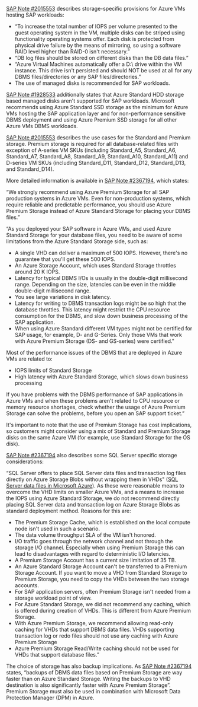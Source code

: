 



[SAP Note \#2015553](https://launchpad.support.sap.com/#/notes/2015553) describes storage-specific provisions for Azure VMs hosting SAP workloads:

- “To increase the total number of IOPS per volume presented to the guest operating system in the VM, multiple disks can be striped using functionality operating systems offer. Each disk is protected from physical drive failure by the means of mirroring, so using a software RAID level higher than RAID-0 isn't necessary.”
- “DB log files should be stored on different disks than the DB data files.”
- “Azure Virtual Machines automatically offer a D:\\ drive within the VM instance. This drive isn't persisted and should NOT be used at all for any DBMS files/directories or any SAP files/directories.”
- The use of managed disks is recommended for SAP workloads.

[SAP Note \#1928533](https://launchpad.support.sap.com/#/notes/1928533) additionally states that Azure Standard HDD storage based managed disks aren't supported for SAP workloads. Microsoft recommends using Azure Standard SSD storage as the minimum for Azure VMs hosting the SAP application layer and for non-performance sensitive DBMS deployment and using Azure Premium SSD storage for all other Azure VMs DBMS workloads.

[SAP Note \#2015553](https://launchpad.support.sap.com/#/notes/2015553) describes the use cases for the Standard and Premium storage. Premium storage is required for all database-related files with exception of A-series VM SKUs (including Standard\_A5, Standard\_A6, Standard\_A7, Standard\_A8, Standard\_A9, Standard\_A10, Standard\_A11) and D-series VM SKUs (including Standard\_D11, Standard\_D12, Standard\_D13, and Standard\_D14).

More detailed information is available in [SAP Note \#2367194](https://launchpad.support.sap.com/#/notes/2367194), which states:

“We strongly recommend using Azure Premium Storage for all SAP production systems in Azure VMs. Even for non-production systems, which require reliable and predictable performance, you should use Azure Premium Storage instead of Azure Standard Storage for placing your DBMS files.”

“As you deployed your SAP software in Azure VMs, and used Azure Standard Storage for your database files, you need to be aware of some limitations from the Azure Standard Storage side, such as:

- A single VHD can deliver a maximum of 500 IOPS. However, there's no guarantee that you'll get these 500 IOPS.
- An Azure Storage Account, which uses Standard Storage throttles around 20 K IOPS.
- Latency for typical DBMS I/Os is usually in the double-digit millisecond range. Depending on the size, latencies can be even in the middle double-digit millisecond range.
- You see large variations in disk latency.
- Latency for writing to DBMS transaction logs might be so high that the database throttles. This latency might restrict the CPU resource consumption for the DBMS, and slow down business processing of the SAP application.
- When using Azure Standard different VM types might not be certified for SAP usage, for example, D- and G-Series. Only those VMs that work with Azure Premium Storage (DS- and GS-series) were certified."

Most of the performance issues of the DBMS that are deployed in Azure VMs are related to:

- IOPS limits of Standard Storage
- High latency with Azure Standard Storage, which slows down business processing

If you have problems with the DBMS performance of SAP applications in Azure VMs and when these problems aren't related to CPU resource or memory resource shortages, check whether the usage of Azure Premium Storage can solve the problems, before you open an SAP support ticket.”

It's important to note that the use of Premium Storage has cost implications, so customers might consider using a mix of Standard and Premium Storage disks on the same Azure VM (for example, use Standard Storage for the OS disk).

[SAP Note \#2367194](https://launchpad.support.sap.com/#/notes/2367194) also describes some SQL Server specific storage considerations:

“SQL Server offers to place SQL Server data files and transaction log files directly on Azure Storage Blobs without wrapping them in VHDs" ([SQL Server data files in Microsoft Azure](/sql/relational-databases/databases/sql-server-data-files-in-microsoft-azure)). As these were reasonable means to overcome the VHD limits on smaller Azure VMs, and a means to increase the IOPS using Azure Standard Storage, we do not recommend directly placing SQL Server data and transaction log on Azure Storage Blobs as standard deployment method. Reasons for this are:

- The Premium Storage Cache, which is established on the local compute node isn't used in such a scenario.
- The data volume throughput SLA of the VM isn't honored.
- I/O traffic goes through the network channel and not through the storage I/O channel. Especially when using Premium Storage this can lead to disadvantages with regard to deterministic l/O latencies.
- A Premium Storage Account has a current size limitation of 35 TB.
- An Azure Standard Storage Account can't be transferred to a Premium Storage Account. If you want to move a VHD from Standard Storage to Premium Storage, you need to copy the VHDs between the two storage accounts.
- For SAP application servers, often Premium Storage isn't needed from a storage workload point of view.
- For Azure Standard Storage, we did not recommend any caching, which is offered during creation of VHDs. This is different from Azure Premium Storage.
- With Azure Premium Storage, we recommend allowing read-only caching for VHDs that support DBMS data files. VHDs supporting transaction log or redo files should not use any caching with Azure Premium Storage
- Azure Premium Storage Read/Write caching should not be used for VHDs that support database files.”

The choice of storage has also backup implications. As [SAP Note \#2367194](https://launchpad.support.sap.com/#/notes/2367194) states, “backups of DBMS data files based on Premium Storage are way faster than on Azure Standard Storage. Writing the backups to VHD destination is also significantly faster with Azure Premium Storage”. Premium Storage must also be used in combination with Microsoft Data Protection Manager (DPM) in Azure.
